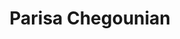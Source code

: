 ---
layout: member
weight: 200
title: Parisa Chegounian
img: 
program: Ph.D. candidate
degrees : M.A.Sc. in Chemical Engineering, Isfahan University of Technology 
year_start: 2017
year_end:
status: grad
description: Construction of genetic switches for biocontainment
about_me: 
email: parisa.chegounian@gmail.com
linkedin: 
homepage: 
---